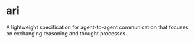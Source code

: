 # ari
A lightweight specification for agent-to-agent communication that focuses on exchanging reasoning and thought processes.

